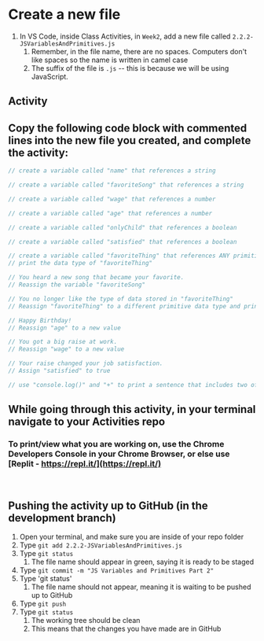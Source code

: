 # Create a new file

1. In VS Code, inside Class Activities, in `Week2`, add a new file called `2.2.2-JSVariablesAndPrimitives.js`
   1. Remember, in the file name, there are no spaces. Computers don't like spaces so the name is written in camel case
   2. The suffix of the file is `.js` -- this is because we will be using JavaScript.

## Activity

## Copy the following code block with commented lines into the new file you created, and complete the activity:

```javascript
// create a variable called "name" that references a string

// create a variable called "favoriteSong" that references a string

// create a variable called "wage" that references a number

// create a variable called "age" that references a number

// create a variable called "onlyChild" that references a boolean

// create a variable called "satisfied" that references a boolean

// create a variable called "favoriteThing" that references ANY primitive value
// print the data type of "favoriteThing"

// You heard a new song that became your favorite.
// Reassign the variable "favoriteSong"

// You no longer like the type of data stored in "favoriteThing"
// Reassign "favoriteThing" to a different primitive data type and print its type

// Happy Birthday!
// Reassign "age" to a new value

// You got a big raise at work.
// Reassign "wage" to a new value

// Your raise changed your job satisfaction.
// Assign "satisfied" to true

// use "console.log()" and "+" to print a sentence that includes two of the above variables
```

## While going through this activity, in your terminal navigate to your Activities repo

### To print/view what you are working on, use the Chrome Developers Console in your Chrome Browser, or else use [Replit - https://repl.it/](https://repl.it/)

<br>

## Pushing the activity up to GitHub (in the development branch)

1. Open your terminal, and make sure you are inside of your repo folder
2. Type `git add 2.2.2-JSVariablesAndPrimitives.js`
3. Type `git status`
   1. The file name should appear in green, saying it is ready to be staged
4. Type `git commit -m "JS Variables and Primitives Part 2"`
5. Type 'git status'
   1. The file name should not appear, meaning it is waiting to be pushed up to GitHub
6. Type `git push`
7. Type `git status`
   1. The working tree should be clean
   2. This means that the changes you have made are in GitHub

